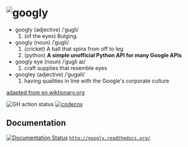 # ![googly](docs/source/_static/logo.gif)
<!-- SPHINX-START -->
* googly (adjective) /ˈɡuɡli/
   1. (of the eyes) Bulging.
* googly (noun) /ˈɡuɡli/
   1. (cricket) A ball that spins from off to leg
   2. (python) **A simple unofficial Python API for many Google APIs**
* googly eye (noun) /ˈɡuɡli aɪ/
   1. craft supplies that resemble eyes
* googley (adjective) /ˈɡuɡəli/
   1. having qualities in line with the Google's corporate culture

[adapted from en.wiktionary.org](https://en.wiktionary.org/wiki/googly)

<!-- SPHINX-STOP -->

![GH action status](https://github.com/DLu/googly/actions/workflows/main.yaml/badge.svg)
[![codecov](https://codecov.io/gh/DLu/googly/graph/badge.svg?token=M11YQ62JK6)](https://codecov.io/gh/DLu/googly)

## Documentation

[![Documentation Status](https://readthedocs.org/projects/googly/badge/?version=latest)](https://googly.readthedocs.io/en/latest/?badge=latest)
[`http://googly.readthedocs.org/`](http://googly.readthedocs.org/)
